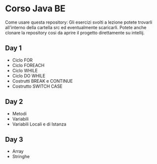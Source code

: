 # Corso Java BE

Come usare questa repository:
Gli esercizi svolti a lezione potete trovarli all'interno della cartella src ed eventualmente scaricarli.
Potete anche clonare la repository cosi da aprire il progetto direttamente su intellij.

## Day 1
- Ciclo FOR
- Ciclo FOREACH
- Ciclo WHILE
- Ciclo DO WHILE
- Costrutti BREAK e CONTINUE
- Costrutto SWITCH CASE

## Day 2
- Metodi
- Variabili
- Variabili Locali e di Istanza

## Day 3
- Array
- Stringhe